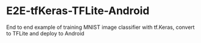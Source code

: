 # E2E-tfKeras-TFLite-Android
End to end example of training MNIST image classifier with tf.Keras, convert to TFLite and deploy to Android
